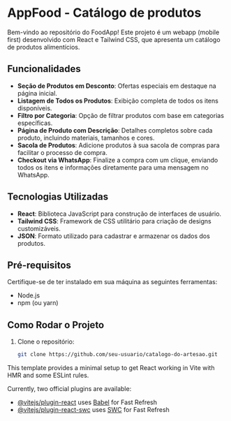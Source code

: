 # AppFood - Catálogo de produtos

Bem-vindo ao repositório do FoodApp! Este projeto é um webapp (mobile first) desenvolvido com React e Tailwind CSS, que apresenta um catálogo de produtos alimentícios.

## Funcionalidades

- **Seção de Produtos em Desconto**: Ofertas especiais em destaque na página inicial.
- **Listagem de Todos os Produtos**: Exibição completa de todos os itens disponíveis.
- **Filtro por Categoria**: Opção de filtrar produtos com base em categorias específicas.
- **Página de Produto com Descrição**: Detalhes completos sobre cada produto, incluindo materiais, tamanhos e cores.
- **Sacola de Produtos**: Adicione produtos à sua sacola de compras para facilitar o processo de compra.
- **Checkout via WhatsApp**: Finalize a compra com um clique, enviando todos os itens e informações diretamente para uma mensagem no WhatsApp.

## Tecnologias Utilizadas

- **React**: Biblioteca JavaScript para construção de interfaces de usuário.
- **Tailwind CSS**: Framework de CSS utilitário para criação de designs customizáveis.
- **JSON**: Formato utilizado para cadastrar e armazenar os dados dos produtos.

## Pré-requisitos

Certifique-se de ter instalado em sua máquina as seguintes ferramentas:

- Node.js
- npm (ou yarn)

## Como Rodar o Projeto

1. Clone o repositório:

   ```bash
   git clone https://github.com/seu-usuario/catalogo-do-artesao.git
   ```

This template provides a minimal setup to get React working in Vite with HMR and some ESLint rules.

Currently, two official plugins are available:

- [@vitejs/plugin-react](https://github.com/vitejs/vite-plugin-react/blob/main/packages/plugin-react/README.md) uses [Babel](https://babeljs.io/) for Fast Refresh
- [@vitejs/plugin-react-swc](https://github.com/vitejs/vite-plugin-react-swc) uses [SWC](https://swc.rs/) for Fast Refresh

